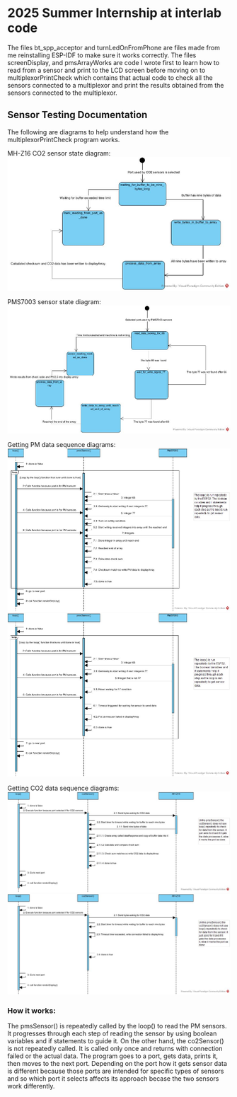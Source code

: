 # 2025 Summer Internship at interlab code
The files bt_spp_acceptor and turnLedOnFromPhone are files made from me reinstalling ESP-IDF to make sure it works correctly. The files screenDisplay, and pmsArrayWorks are code I wrote first to learn how to read from a sensor and print to the LCD screen before moving on to multiplexorPrintCheck which contains that actual code to check all the sensors connected to a multiplexor and print the results obtained from the sensors connected to the multiplexor.

## Sensor Testing Documentation
The following are diagrams to help understand how the multiplexorPrintCheck program works.

MH-Z16 CO2 sensor state diagram:
![State diagram of the co2Sensor function.](./images/co2Sensor_function_state_diagram.jpg "co2Sensor state diagram")

PMS7003 sensor state diagram:
![State diagram of pmsSensor function.](./images/pmsSensor_function_state_diagram.jpg "pms state diagram")

Getting PM data sequence diagrams:
![Sequence diagram for getting data from PMS7003](./images/loop_gets_PM_sensor_data.jpg "Sequence diagram of getting data from PM sensor")
![Sequence diagram for getting connection failed from PMS7003](./images/loop_timeout_PM_sensor_data.jpg "Sequence diagram of getting connection failed from PM sensor")

Getting CO2 data sequence diagrams:
![Sequence diagram for getting data from MH-Z16](./images/loop_gets_CO2_sensor_data.jpg "Sequence diagram of getting data from MH-Z16 sensor")
![Sequence diagram for getting connection failed from MH-Z16](./images/loop_timeout_CO2_sensor_data.jpg "Sequence diagram of getting connection failed from MH-Z16 sensor")

### How it works:
The pmsSensor() is repeatedly called by the loop() to read the PM sensors. It progresses through each step of reading the sensor by using boolean variables and if statements to guide it. On the other hand, the co2Sensor() is not repeatedly called. It is called only once and returns with connection failed or the actual data. The program goes to a port, gets data, prints it, then moves to the next port. Depending on the port how it gets sensor data is different because those ports are intended for specific types of sensors and so which port it selects affects its approach becase the two sensors work differently.